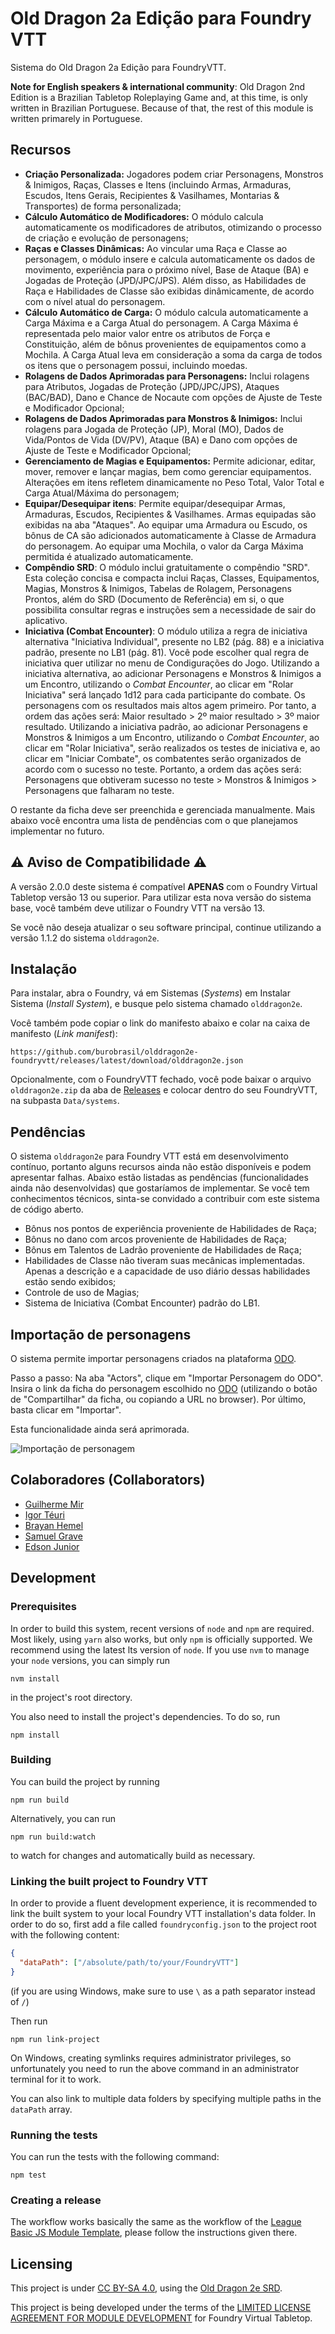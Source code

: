 # Old Dragon 2a Edição para Foundry VTT

Sistema do Old Dragon 2a Edição para FoundryVTT.

**Note for English speakers & international community**: Old Dragon 2nd Edition is a Brazilian Tabletop Roleplaying Game and, at this time, is only written in Brazilian Portuguese. Because of that, the rest of this module is written primarely in Portuguese.

## Recursos

- **Criação Personalizada:** Jogadores podem criar Personagens, Monstros & Inimigos, Raças, Classes e Itens (incluindo Armas, Armaduras, Escudos, Itens Gerais, Recipientes & Vasilhames, Montarias & Transportes) de forma personalizada;
- **Cálculo Automático de Modificadores:** O módulo calcula automaticamente os modificadores de atributos, otimizando o processo de criação e evolução de personagens;
- **Raças e Classes Dinâmicas:** Ao vincular uma Raça e Classe ao personagem, o módulo insere e calcula automaticamente os dados de movimento, experiência para o próximo nível, Base de Ataque (BA) e Jogadas de Proteção (JPD/JPC/JPS). Além disso, as Habilidades de Raça e Habilidades de Classe são exibidas dinâmicamente, de acordo com o nível atual do personagem.
- **Cálculo Automático de Carga:** O módulo calcula automaticamente a Carga Máxima e a Carga Atual do personagem. A Carga Máxima é representada pelo maior valor entre os atributos de Força e Constituição, além de bônus provenientes de equipamentos como a Mochila. A Carga Atual leva em consideração a soma da carga de todos os itens que o personagem possui, incluindo moedas.
- **Rolagens de Dados Aprimoradas para Personagens:** Inclui rolagens para Atributos, Jogadas de Proteção (JPD/JPC/JPS), Ataques (BAC/BAD), Dano e Chance de Nocaute com opções de Ajuste de Teste e Modificador Opcional;
- **Rolagens de Dados Aprimoradas para Monstros & Inimigos:** Inclui rolagens para Jogada de Proteção (JP), Moral (MO), Dados de Vida/Pontos de Vida (DV/PV), Ataque (BA) e Dano com opções de Ajuste de Teste e Modificador Opcional;
- **Gerenciamento de Magias e Equipamentos:** Permite adicionar, editar, mover, remover e lançar magias, bem como gerenciar equipamentos. Alterações em itens refletem dinamicamente no Peso Total, Valor Total e Carga Atual/Máxima do personagem;
- **Equipar/Desequipar itens**: Permite equipar/desequipar Armas, Armaduras, Escudos, Recipientes & Vasilhames. Armas equipadas são exibidas na aba "Ataques". Ao equipar uma Armadura ou Escudo, os bônus de CA são adicionados automaticamente à Classe de Armadura do personagem. Ao equipar uma Mochila, o valor da Carga Máxima permitida é atualizado automaticamente.
- **Compêndio SRD**: O módulo inclui gratuitamente o compêndio "SRD". Esta coleção concisa e compacta inclui Raças, Classes, Equipamentos, Magias, Monstros & Inimigos, Tabelas de Rolagem, Personagens Prontos, além do SRD (Documento de Referência) em si, o que possibilita consultar regras e instruções sem a necessidade de sair do aplicativo.
- **Iniciativa (Combat Encounter)**: O módulo utiliza a regra de iniciativa alternativa "Iniciativa Individual", presente no LB2 (pág. 88) e a iniciativa padrão, presente no LB1 (pág. 81). Você pode escolher qual regra de iniciativa quer utilizar no menu de Condigurações do Jogo. Utilizando a iniciativa alternativa, ao adicionar Personagens e Monstros & Inimigos a um Encontro, utilizando o _Combat Encounter_, ao clicar em "Rolar Iniciativa" será lançado 1d12 para cada participante do combate. Os personagens com os resultados mais altos agem primeiro. Por tanto, a ordem das ações será: Maior resultado > 2º maior resultado > 3º maior resultado. 
Utilizando a iniciativa padrão, ao adicionar Personagens e Monstros & Inimigos a um Encontro, utilizando o _Combat Encounter_, ao clicar em "Rolar Iniciativa", serão realizados os testes de iniciativa e, ao clicar em "Iniciar Combate", os combatentes serão organizados de acordo com o sucesso no teste. Portanto, a ordem das ações será: Personagens que obtiveram sucesso no teste > Monstros & Inimigos > Personagens que falharam no teste.

O restante da ficha deve ser preenchida e gerenciada manualmente. Mais abaixo você encontra uma lista de pendências com o que planejamos implementar no futuro.

## ⚠️ Aviso de Compatibilidade ⚠️

A versão 2.0.0 deste sistema é compatível **APENAS** com o Foundry Virtual Tabletop versão 13 ou superior. Para utilizar esta nova versão do sistema base, você também deve utilizar o Foundry VTT na versão 13.

Se você não deseja atualizar o seu software principal, continue utilizando a versão 1.1.2 do sistema `olddragon2e`.

## Instalação

Para instalar, abra o Foundry, vá em Sistemas (_Systems_) em Instalar Sistema (_Install System_), e busque pelo sistema chamado `olddragon2e`.

Você também pode copiar o link do manifesto abaixo e colar na caixa de manifesto (_Link manifest_):

```text
https://github.com/burobrasil/olddragon2e-foundryvtt/releases/latest/download/olddragon2e.json
```

Opcionalmente, com o FoundryVTT fechado, você pode baixar o arquivo `olddragon2e.zip` da aba de [Releases](https://github.com/burobrasil/olddragon2e-foundryvtt/releases) e colocar dentro do seu FoundryVTT, na subpasta `Data/systems`.

## Pendências

O sistema `olddragon2e` para Foundry VTT está em desenvolvimento contínuo, portanto alguns recursos ainda não estão disponíveis e podem apresentar falhas. Abaixo estão listadas as pendências (funcionalidades ainda não desenvolvidas) que gostaríamos de implementar. Se você tem conhecimentos técnicos, sinta-se convidado a contribuir com este sistema de código aberto.

- Bônus nos pontos de experiência proveniente de Habilidades de Raça;
- Bônus no dano com arcos proveniente de Habilidades de Raça;
- Bônus em Talentos de Ladrão proveniente de Habilidades de Raça;
- Habilidades de Classe não tiveram suas mecânicas implementadas. Apenas a descrição e a capacidade de uso diário dessas habilidades estão sendo exibidos;
- Controle de uso de Magias;
- Sistema de Iniciativa (Combat Encounter) padrão do LB1.

## Importação de personagens

O sistema permite importar personagens criados na plataforma [ODO](https://olddragon.com.br/).

Passo a passo: Na aba "Actors", clique em "Importar Personagem do ODO". Insira o link da ficha do personagem escolhido no [ODO](https://olddragon.com.br/) (utilizando o botão de "Compartilhar" da ficha, ou copiando a URL no browser). Por último, basta clicar em "Importar".

Esta funcionalidade ainda será aprimorada.

![Importação de personagem](./static/importacao-personagem.gif)

## Colaboradores (Collaborators)

- [Guilherme Mir](https://github.com/guilhermemir)
- [Igor Téuri](https://github.com/igorteuri)
- [Brayan Hemel](https://www.youtube.com/@BrayanHemel)
- [Samuel Grave](https://github.com/itsmegrave)
- [Edson Junior](https://github.com/eddsonjrk1/)

## Development

### Prerequisites

In order to build this system, recent versions of `node` and `npm` are required. Most likely, using `yarn` also works, but only `npm` is officially supported. We recommend using the latest lts version of `node`. If you use `nvm` to manage your `node` versions, you can simply run

```shell
nvm install
```

in the project's root directory.

You also need to install the project's dependencies. To do so, run

```shell
npm install
```

### Building

You can build the project by running

```shell
npm run build
```

Alternatively, you can run

```shell
npm run build:watch
```

to watch for changes and automatically build as necessary.

### Linking the built project to Foundry VTT

In order to provide a fluent development experience, it is recommended to link the built system to your local Foundry VTT installation's data folder. In order to do so, first add a file called `foundryconfig.json` to the project root with the following content:

```json
{
  "dataPath": ["/absolute/path/to/your/FoundryVTT"]
}
```

(if you are using Windows, make sure to use `\` as a path separator instead of `/`)

Then run

```shell
npm run link-project
```

On Windows, creating symlinks requires administrator privileges, so unfortunately you need to run the above command in an administrator terminal for it to work.

You can also link to multiple data folders by specifying multiple paths in the `dataPath` array.

### Running the tests

You can run the tests with the following command:

```shell
npm test
```

### Creating a release

The workflow works basically the same as the workflow of the [League Basic JS Module Template](https://github.com/League-of-Foundry-Developers/FoundryVTT-Module-Template), please follow the instructions given there.

## Licensing

This project is under [CC BY-SA 4.0](https://creativecommons.org/licenses/by-sa/4.0/deed.pt-br), using the [Old Dragon 2e SRD](https://olddragon.com.br/livros/srd).

This project is being developed under the terms of the [LIMITED LICENSE AGREEMENT FOR MODULE DEVELOPMENT](https://foundryvtt.com/article/license/) for Foundry Virtual Tabletop.
